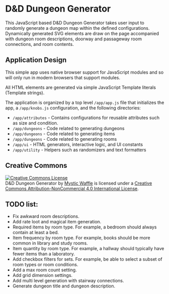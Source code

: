 # D&D Dungeon Generator

This JavaScript based D&D Dungeon Generator takes user input to randomly
generate a dungeon map within the defined configurations. Dynamically
generated SVG elements are draw on the page accompanied with dungeon room
descriptions, doorway and passageway room connections, and room contents.

## Application Design

This simple app uses native browser support for JavaScript modules and so
will only run in modern browsers that support modules.

All HTML elements are generated via simple JavaScript Template literals
(Template strings).

The application is organized by a top level `/app/app.js` file that initializes
the app, a `/app/knobs.js` configuration, and the following directories:

- `/app/attributes` - Contains configurations for reusable attributes such as
size and condition.
- `/app/dungeons` - Code related to generating dungeons
- `/app/dungeons` - Code related to generating items
- `/app/dungeons` - Code related to generating rooms
- `/app/ui` - HTML generators, interactive logic, and UI constants
- `/app/utility` - Helpers such as randomizers and text formatters

## Creative Commons

<a rel="license" href="http://creativecommons.org/licenses/by-nc/4.0/"><img alt="Creative Commons License" style="border-width:0" src="https://i.creativecommons.org/l/by-nc/4.0/88x31.png" /></a><br /><span xmlns:dct="http://purl.org/dc/terms/" href="http://purl.org/dc/dcmitype/InteractiveResource" property="dct:title" rel="dct:type">D&D Dungeon Generator</span> by <a xmlns:cc="http://creativecommons.org/ns#" href="http://widgets.mysticwaffle.com/dnd-dungeon-generator" property="cc:attributionName" rel="cc:attributionURL">Mystic Waffle</a> is licensed under a <a rel="license" href="http://creativecommons.org/licenses/by-nc/4.0/">Creative Commons Attribution-NonCommercial 4.0 International License</a>.

## TODO list:

- Fix awkward room descriptions.
- Add rate loot and magical item generation.
- Required items by room type. For example, a bedroom should always contain at least a bed.
- Item frequency by room type. For example, books should be more common in library and study rooms.
- Item quantity by room type. For example, a hallway should typically have fewer items than a laboratory.
- Add checkbox filters for sets. For example, be able to select a subset of room types or room conditions.
- Add a max room count setting.
- Add grid dimension settings.
- Add multi level generation with stairway connections.
- Generate dungeon title and dungeon description.
